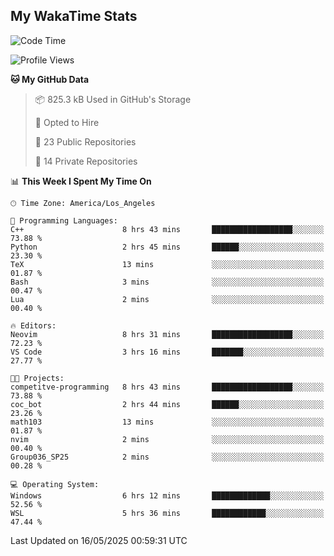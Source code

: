 ## My WakaTime Stats
<!--START_SECTION:waka-->
![Code Time](http://img.shields.io/badge/Code%20Time-262%20hrs%2049%20mins-blue)

![Profile Views](http://img.shields.io/badge/Profile%20Views-0-blue)

**🐱 My GitHub Data** 

> 📦 825.3 kB Used in GitHub's Storage 
 > 
> 💼 Opted to Hire
 > 
> 📜 23 Public Repositories 
 > 
> 🔑 14 Private Repositories 
 > 
📊 **This Week I Spent My Time On** 

```text
🕑︎ Time Zone: America/Los_Angeles

💬 Programming Languages: 
C++                      8 hrs 43 mins       ██████████████████░░░░░░░   73.88 % 
Python                   2 hrs 45 mins       ██████░░░░░░░░░░░░░░░░░░░   23.30 % 
TeX                      13 mins             ░░░░░░░░░░░░░░░░░░░░░░░░░   01.87 % 
Bash                     3 mins              ░░░░░░░░░░░░░░░░░░░░░░░░░   00.47 % 
Lua                      2 mins              ░░░░░░░░░░░░░░░░░░░░░░░░░   00.40 % 

🔥 Editors: 
Neovim                   8 hrs 31 mins       ██████████████████░░░░░░░   72.23 % 
VS Code                  3 hrs 16 mins       ███████░░░░░░░░░░░░░░░░░░   27.77 % 

🐱‍💻 Projects: 
competitve-programming   8 hrs 43 mins       ██████████████████░░░░░░░   73.88 % 
coc_bot                  2 hrs 44 mins       ██████░░░░░░░░░░░░░░░░░░░   23.26 % 
math103                  13 mins             ░░░░░░░░░░░░░░░░░░░░░░░░░   01.87 % 
nvim                     2 mins              ░░░░░░░░░░░░░░░░░░░░░░░░░   00.40 % 
Group036_SP25            2 mins              ░░░░░░░░░░░░░░░░░░░░░░░░░   00.28 % 

💻 Operating System: 
Windows                  6 hrs 12 mins       █████████████░░░░░░░░░░░░   52.56 % 
WSL                      5 hrs 36 mins       ████████████░░░░░░░░░░░░░   47.44 % 
```


 Last Updated on 16/05/2025 00:59:31 UTC
<!--END_SECTION:waka-->
